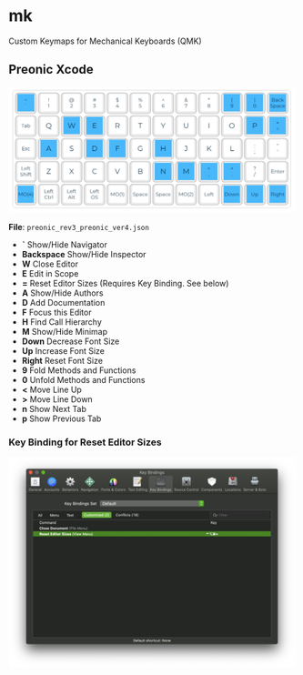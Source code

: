 # mk
Custom Keymaps for Mechanical Keyboards (QMK)

## Preonic Xcode

![](preonic_rev3_preonic_ver4.png)

**File**: `preonic_rev3_preonic_ver4.json`

* **`** Show/Hide Navigator
* **Backspace** Show/Hide Inspector
* **W** Close Editor
* **E** Edit in Scope
* **=** Reset Editor Sizes (Requires Key Binding. See below)
* **A** Show/Hide Authors
* **D** Add Documentation
* **F** Focus this Editor
* **H** Find Call Hierarchy
* **M** Show/Hide Minimap
* **Down** Decrease Font Size
* **Up** Increase Font Size
* **Right** Reset Font Size
* **9** Fold Methods and Functions
* **0** Unfold Methods and Functions
* **<** Move Line Up
* **>** Move Line Down
* **n** Show Next Tab
* **p** Show Previous Tab


### Key Binding for Reset Editor Sizes

![](reset_editor_size.png)
